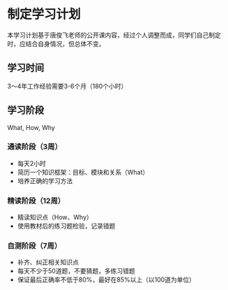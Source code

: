 # 制定学习计划

本学习计划基于唐俊飞老师的公开课内容，经过个人调整而成，同学们自己制定时，应结合自身情况，但总体不变。

## 学习时间

3～4年工作经验需要3-6个月（180个小时）



## 学习阶段

What, How, Why

### 通读阶段（3周）

- 每天2小时
- 简历一个知识框架：目标、模块和关系（What）
- 培养正确的学习方法

### 精读阶段（12周）

- 精读知识点（How、Why）
- 使用教材后的练习题检验，记录错题

### 自测阶段（7周）

- 补齐、纠正相关知识点
- 每天不少于50道题，不要猜题，多练习错题
- 保证最后正确率不低于80%，最好在85%以上（以100道为单位）